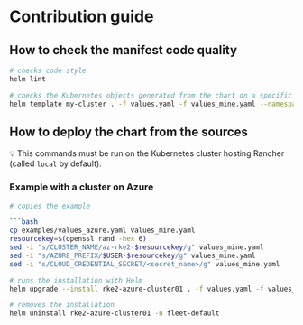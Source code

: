 # Contribution guide

## How to check the manifest code quality

```bash
# checks code style
helm lint

# checks the Kubernetes objects generated from the chart on a specific case defined in values_mine.yaml
helm template my-cluster . -f values.yaml -f values_mine.yaml --namespace fleet-default > temp.yaml
```

## How to deploy the chart from the sources

💡 This commands must be run on the Kubernetes cluster hosting Rancher (called `local` by default).

### Example with a cluster on Azure

```bash
# copies the example

```bash
cp examples/values_azure.yaml values_mine.yaml
resourcekey=$(openssl rand -hex 6)
sed -i "s/CLUSTER_NAME/az-rke2-$resourcekey/g" values_mine.yaml
sed -i "s/AZURE_PREFIX/$USER-$resourcekey/g" values_mine.yaml
sed -i "s/CLOUD_CREDENTIAL_SECRET/<secret_name>/g" values_mine.yaml

# runs the installation with Helm
helm upgrade --install rke2-azure-cluster01 . -f values.yaml -f values_mine.yaml --namespace fleet-default

# removes the installation
helm uninstall rke2-azure-cluster01 -n fleet-default
```
